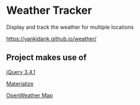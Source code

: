 # Weather Tracker
Display and track the weather for multiple locations

https://yankidank.github.io/weather/

## Project makes use of

[jQuery 3.4.1](https://code.jquery.com/)

[Materialize](https://materializecss.com/)

[OpenWeather Map](https://home.openweathermap.org/)
